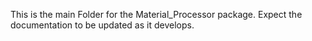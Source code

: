 This is the main Folder for the Material_Processor package. Expect the documentation to be updated as it develops.
